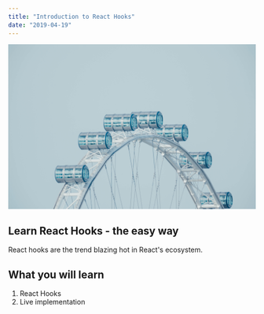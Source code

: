 ```yaml
---
title: "Introduction to React Hooks"
date: "2019-04-19"
---
```


![react background image](./assets/react-bng.jpg)

## Learn React Hooks - the easy way

React hooks are the trend blazing hot in React's ecosystem.

## What you will learn

1. React Hooks
2. Live implementation
